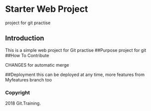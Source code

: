# Starter Web Project
project for git practise
## Introduction
This is a simple web project for Git practise
##Purpose
project for git 
##How To Contribute

CHANGES for automatic merge

##Deployment
this can be deployed at any time, more features from Myfeatures branch too
### Copyright

2018 Git.Training.